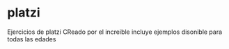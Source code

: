 # platzi
Ejercicios de platzi
CReado por el increible
incluye ejemplos
disonible para todas las edades